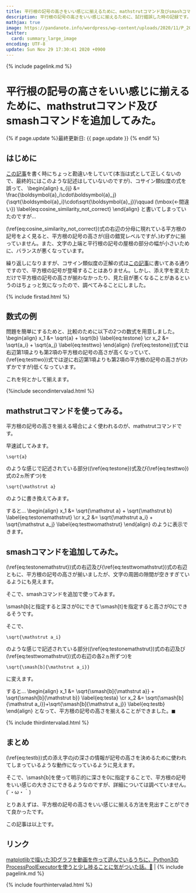 ```yaml
---
title: 平行根の記号の高さをいい感じに揃えるために、mathstrutコマンド及びsmashコマンドを追加してみた。 - panda大学習帳外伝
description: 平行根の記号の高さをいい感じに揃えるために、試行錯誤した時の記録です。
mathjax: true
image: https://pandanote.info/wordpress/wp-content/uploads/2020/11/P_20201126_202654_vHDR_On_HP-scaled.jpg
twitter: 
  card: summary_large_image
encoding: UTF-8
update: Sun Nov 29 17:30:41 2020 +0900
---
```

{% include pagelink.md %}
# 平行根の記号の高さをいい感じに揃えるために、mathstrutコマンド及びsmashコマンドを追加してみた。
{% if page.update %}最終更新日: {{ page.update }} {% endif %}
## はじめに
[この記事](https://pandanote.info/?p=6970)を書く時にちょっと勘違いをしていて(本当は式として正しくないので、最終的にはこのような記述はしていないのですが)、コサイン類似度の式を誤って、
\begin{align}
s_{ij} &= \frac{\boldsymbol{a}_i\cdot\boldsymbol{a}_j}{\sqrt{\boldsymbol{a}_i}\cdot\sqrt{\boldsymbol{a}_j}}\qquad (\mbox{←間違い}) \label{eq:cosine_similarity_not_correct}
\end{align}
と書いてしまっていたのですが…

(\ref{eq:cosine_similarity_not_correct})式の右辺の分母に現れている平方根の記号をよく見ると、平方根の記号の高さが(目の錯覚レベルですが、)わずかに揃っていません。また、文字の上端と平行根の記号の屋根の部分の幅が小さいために、バランスが悪くなっています。

繰り返しになりますが、コサイン類似度の正解の式は[この記事](https://pandanote.info/?p=6970)に書いてある通りですので、平方根の記号が登場することはありません。しかし、添え字を変えただけで平方根の記号の高さが揃わなかったり、見た目が悪くなることがあるというのはちょっと気になったので、調べてみることにしました。

{% include firstad.html %}

## 数式の例
問題を簡単にするためと、比較のために以下の2つの数式を用意しました。
\begin{align}
x_1 &= \sqrt{a} + \sqrt{b} \label{eq:testone} \cr
x_2 &= \sqrt{a_i} + \sqrt{a_j} \label{eq:testtwo}
\end{align}
(\ref{eq:testone})式では右辺第1項よりも第2項の平方根の記号の高さが高くなっていて、(\ref{eq:testtwo})式では逆に右辺第1項よりも第2項の平方根の記号の高さが(わずかですが)低くなっています。

これを何とかして揃えます。

{%include secondintervalad.html %}

## mathstrutコマンドを使ってみる。
平方根の記号の高さを揃える場合によく使われるのが、mathstrutコマンドです。

早速試してみます。

```
\sqrt{a}
```

のような感じで記述されている部分((\ref{eq:testone})式及び(\ref{eq:testtwo})式の2ヵ所ずつ)を

```
\sqrt{\mathstrut a}
```

のように書き換えてみます。

すると…
\begin{align}
x_1 &= \sqrt{\mathstrut a} + \sqrt{\mathstrut b} \label{eq:testonemathstrut} \cr
x_2 &= \sqrt{\mathstrut a_i} + \sqrt{\mathstrut a_j} \label{eq:testtwomathstrut}
\end{align}
のように表示できます。
## smashコマンドを追加してみた。
(\ref{eq:testonemathstrut})式の右辺及び(\ref{eq:testtwomathstrut})式の右辺ともに、平方根の記号の高さが揃いましたが、文字の周囲の隙間が空きすぎているようにも見えます。

そこで、smashコマンドを追加で使ってみます。

\\smash[b]と指定すると深さが0にできて\\smash[t]を指定すると高さが0にできるそうです。

そこで、

```
\sqrt{\mathstrut a_i}
```

のような感じで記述されている部分((\ref{eq:testonemathstrut})式の右辺及び(\ref{eq:testtwomathstrut})式の右辺の各2ヵ所ずつ)を

```
\sqrt{\smash[b]{\mathstrut a_i}}
```

に変えます。

すると…
\begin{align}
x_1 &= \sqrt{\smash[b]{\mathstrut a}} + \sqrt{\smash[b]{\mathstrut b}} \label{eq:testa} \cr
x_2 &= \sqrt{\smash[b]{\mathstrut a_i}}+\sqrt{\smash[b]{\mathstrut a_j}} \label{eq:testb}
\end{align}
となって、平方根の記号の高さを揃えることができました。$\blacksquare$

{% include thirdintervalad.html %}

## まとめ
(\ref{eq:testb})式の添え字の$j$の深さの情報が記号の高さを決めるために使われてしまっているような動作になっているように見えます。

そこで、\\smash[b]を使って明示的に深さを0に指定することで、平方根の記号をいい感じの大きさにできるようなのですが、詳細については調べていません。(´・ω・｀)

とりあえずは、平方根の記号の高さをいい感じに揃える方法を見出すことができて良かったです。

この記事は以上です。
## リンク
[matplotlibで描いた3Dグラフを動画を作って遊んでいるうちに、Python3のProcessPoolExecutorを使うと少し捗ることに気がついた話。🎥](https://pandanote.info/?p=6970) \| {% include pagelink.md %}

{% include fourthintervalad.html %}
